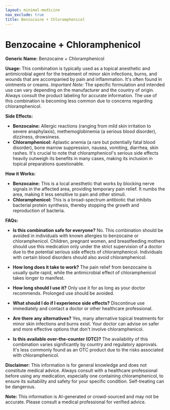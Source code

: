 ```yaml
---
layout: minimal-medicine
nav_exclude: true
title: Benzocaine + Chloramphenicol
---
```


# Benzocaine + Chloramphenicol

**Generic Name:** Benzocaine + Chloramphenicol

**Usage:** This combination is typically used as a topical anesthetic and antimicrobial agent for the treatment of minor skin infections, burns, and wounds that are accompanied by pain and inflammation.  It's often found in ointments or creams.  *Important Note:*  The specific formulation and intended use can vary depending on the manufacturer and the country of origin.  Always consult the product labeling for accurate information.  The use of this combination is becoming less common due to concerns regarding chloramphenicol.

**Side Effects:**

* **Benzocaine:**  Allergic reactions (ranging from mild skin irritation to severe anaphylaxis), methemoglobinemia (a serious blood disorder), dizziness, drowsiness.
* **Chloramphenicol:**  Aplastic anemia (a rare but potentially fatal blood disorder), bone marrow suppression, nausea, vomiting, diarrhea, skin rashes.  It's crucial to note that chloramphenicol's serious side effects heavily outweigh its benefits in many cases, making its inclusion in topical preparations questionable.


**How it Works:**

* **Benzocaine:**  This is a local anesthetic that works by blocking nerve signals in the affected area, providing temporary pain relief.  It numbs the area, making it less sensitive to pain and other stimuli.
* **Chloramphenicol:** This is a broad-spectrum antibiotic that inhibits bacterial protein synthesis, thereby stopping the growth and reproduction of bacteria.


**FAQs:**

* **Is this combination safe for everyone?** No.  This combination should be avoided in individuals with known allergies to benzocaine or chloramphenicol.  Children, pregnant women, and breastfeeding mothers should use this medication only under the strict supervision of a doctor due to the potential serious side effects of chloramphenicol.  Individuals with certain blood disorders should also avoid chloramphenicol.

* **How long does it take to work?**  The pain relief from benzocaine is usually quite rapid, while the antimicrobial effect of chloramphenicol takes longer to manifest.

* **How long should I use it?**  Only use it for as long as your doctor recommends. Prolonged use should be avoided.

* **What should I do if I experience side effects?** Discontinue use immediately and contact a doctor or other healthcare professional.

* **Are there any alternatives?**  Yes, many alternative topical treatments for minor skin infections and burns exist. Your doctor can advise on safer and more effective options that don't involve chloramphenicol.

* **Is this available over-the-counter (OTC)?**  The availability of this combination varies significantly by country and regulatory approvals.  It's less commonly found as an OTC product due to the risks associated with chloramphenicol.

**Disclaimer:**  This information is for general knowledge and does not constitute medical advice.  Always consult with a healthcare professional before using any medication, especially one containing chloramphenicol, to ensure its suitability and safety for your specific condition.  Self-treating can be dangerous.


**Note:** This information is AI-generated or crowd-sourced and may not be accurate. Please consult a medical professional for verified advice.